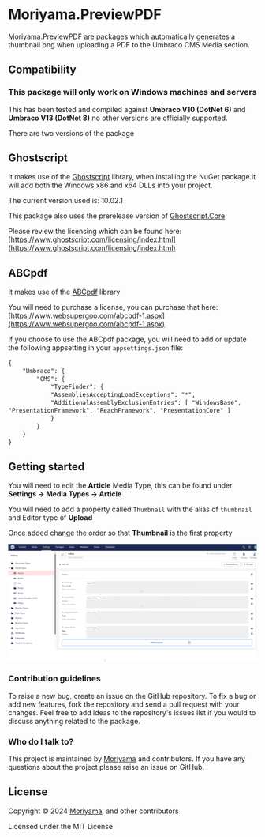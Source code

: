 # Moriyama.PreviewPDF

Moriyama.PreviewPDF are packages which automatically generates a thumbnail png when uploading a PDF to the Umbraco CMS Media section.

## Compatibility

### This package will **only work on Windows machines and servers**

This has been tested and compiled against **Umbraco V10 (DotNet 6)** and **Umbraco V13 (DotNet 8)** no other versions are officially supported.

There are two versions of the package

## Ghostscript
It makes use of the [Ghostscript](https://www.ghostscript.com/) library, when installing the NuGet package it will add both the Windows x86 and x64 DLLs into your project.

The current version used is: 10.02.1

This package also uses the prerelease version of [Ghostscript.Core](https://github.com/porrey/Ghostscript.NET)

Please review the licensing which can be found here:
[https://www.ghostscript.com/licensing/index.html](https://www.ghostscript.com/licensing/index.html)

## ABCpdf
It makes use of the [ABCpdf](https://www.websupergoo.com/abcpdf-1.aspx) library

You will need to purchase a license, you can purchase that here:
[https://www.websupergoo.com/abcpdf-1.aspx](https://www.websupergoo.com/abcpdf-1.aspx)

If you choose to use the ABCpdf package, you will need to add or update the following appsetting in your `appsettings.json` file:

```
{
    "Umbraco": {
        "CMS": {
            "TypeFinder": {
            "AssembliesAcceptingLoadExceptions": "*",
            "AdditionalAssemblyExclusionEntries": [ "WindowsBase", "PresentationFramework", "ReachFramework", "PresentationCore" ]
            }
        }
    }
}
```

## Getting started

You will need to edit the **Article** Media Type, this can be found under **Settings -> Media Types -> Article**

You will need to add a property called `Thumbnail` with the alias of `thumbnail` and Editor type of **Upload**

Once added change the order so that **Thumbnail** is the first property

![media type configuration](/Screenshots/media-type-configuration.png "media type configuration")

### Contribution guidelines

To raise a new bug, create an issue on the GitHub repository. To fix a bug or add new features, fork the repository and send a pull request with your changes. Feel free to add ideas to the repository's issues list if you would to discuss anything related to the package.

### Who do I talk to?
This project is maintained by [Moriyama](https://moriyama) and contributors. If you have any questions about the project please raise an issue on GitHub.

## License

Copyright &copy; 2024 [Moriyama](https://moriyama.co.uk), and other contributors

Licensed under the MIT License